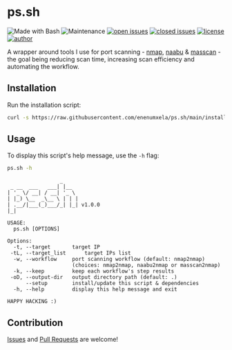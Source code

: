 # ps.sh

![Made with Bash](https://img.shields.io/badge/made%20with-Bash-0040ff.svg) ![Maintenance](https://img.shields.io/badge/maintained%3F-yes-0040ff.svg) [![open issues](https://img.shields.io/github/issues-raw/enenumxela/ps.sh.svg?style=flat&color=0040ff)](https://github.com/enenumxela/ps.sh/issues?q=is:issue+is:open) [![closed issues](https://img.shields.io/github/issues-closed-raw/enenumxela/ps.sh.svg?style=flat&color=0040ff)](https://github.com/enenumxela/ps.sh/issues?q=is:issue+is:closed) [![license](https://img.shields.io/badge/license-MIT-gray.svg?colorB=0040FF)](https://github.com/enenumxela/ps.sh/blob/master/LICENSE) [![author](https://img.shields.io/badge/twitter-@enenumxela-0040ff.svg)](https://twitter.com/enenumxela)

A wrapper around tools I use for port scanning - [nmap](https://github.com/nmap/nmap), [naabu](https://github.com/projectdiscovery/naabu) & [masscan](https://github.com/robertdavidgraham/masscan) - the goal being reducing scan time, increasing scan efficiency and automating the workflow. 

## Installation

Run the installation script:

```bash
curl -s https://raw.githubusercontent.com/enenumxela/ps.sh/main/install.sh | bash -
```

## Usage

To display this script's help message, use the `-h` flag:

```bash
ps.sh -h
```

```text
                 _
 _ __  ___   ___| |__
| '_ \/ __| / __| '_ \
| |_) \__  _\__ \ | | |
| .__/|___(_)___/_| |_| v1.0.0
|_|

USAGE:
  ps.sh [OPTIONS]

Options:
  -t, --target 		 target IP
 -tL, --target_list 	 target IPs list
  -w, --workflow 	 port scanning workflow (default: nmap2nmap)
                 	 (choices: nmap2nmap, naabu2nmap or masscan2nmap)
  -k, --keep 		 keep each workflow's step results
 -oD, --output-dir 	 output directory path (default: .)
      --setup 		 install/update this script & dependencies
  -h, --help 		 display this help message and exit

HAPPY HACKING :)

```

## Contribution

[Issues](https://github.com/enenumxela/ps.sh/issues) and [Pull Requests](https://github.com/enenumxela/ps.sh/pulls) are welcome!